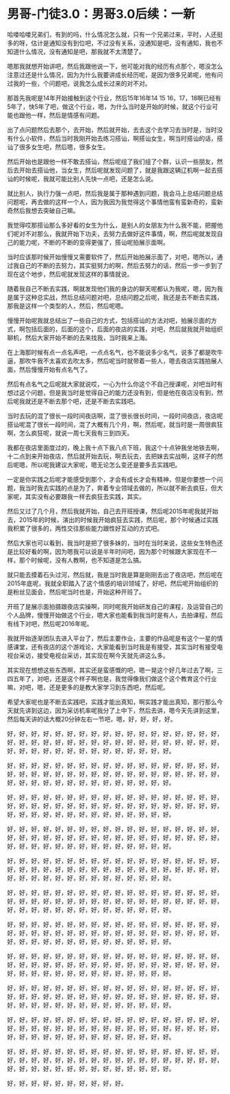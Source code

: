 # 男哥-门徒3.0：男哥3.0后续：一新

哈喽哈喽兄弟们，有到的吗，什么情况怎么就，只有一个兄弟过来，平时，人还挺多的呀，估计是通知没有到位吧，不过没有关系，没通知是吧，没有通知，我也不知道什么情况，没有通知是吧，那我就不太清楚了。

嗯那我就想开始讲吧，然后我跟他说一下，他可能对我的经历有点那个，嗯没怎么注意过还是什么情况，因为为什么我要讲成长经历呢，是因为很多兄弟呢，他有问过我的一些，个问题吧，说我怎么成长过来的对不对。

那首先我呢是14年开始接触到这个行业，然后15年16年14 15 16，17，18啊已经有5年了，快5年了吧，做这个行业，嗯，为什么当时是开始的时候，就这个行业可能也跟他一样，然后是情感有问题。

出了点问题然后去那个，去开始，然后就开始，去去这个去学习去当时是，当时没有什么小软件，然后当时我刚开始去练习搭讪，啊搭讪女生，啊当时搭讪的话，搭讪了很多女生吧，然后嗯，很多女生。

然后开始也是跟他一样不敢去搭讪，然后呢组了我们组了个群，认识一些朋友，然后去开始去搭讪他，当女生，然后呢就发现问题了，就是我跟这辆辽机啊一起去搭讪的时候呢，我就可能比别人先快一点吧，还是怎么说。

就比别人，执行力强一点吧，然后我是属于那种遇到问题，我会马上总结问题总结问题呢，再去做的这样一个人，因为我因为我觉得这个事情他蛮有蛮新奇的，蛮新奇然后我想去突破自己嘛。

我觉得哎那搭讪那么多好看的女生为什么，是别人的女朋友为什么我不能，把握他们呢对不对那么，我就开始下功夫，去努力去做好这件事情，啊，然后呢就发现自己的能力呢，不断的不断的变得更强了，搭讪呢拍展示面啊。

当时应该那时候开始慢慢又需要软件了，然后开始拍展示面了，对吧，嗯所以，通过我自己的不断的去努力，其实挺努力的啊，然后去努力的话，然后一步一步到了现在这个地步，然后呢就发现这样的事情就说。

随着我自己不断去实践，啊就发现他们我的身边的聊天呢都认为我呢，嗯，因为我是属于这种总实战，然后总结问题对吧，总结问题之后呢，我还是去不断去实践，那我是这样一个类型的人，然后，然后呢嗯。

慢慢开始呢我就总结出了一些自己的方式，包括搭讪的方法对吧，拍展示面的方式，啊包括后面的，后面的这个，后面的夜店的实践，对吧，然后就我就开始组织聊机，然后大家开始不断的去来找我，当时我来上海。

在上海那时候有点一点名声吧，一点点名气，也不能说多少名气，说多了都是吹牛逼，那吹牛我不太喜欢去吹太多，然后呢当时就带着一些人，嗯去夜店实践拍展人面，然后慢慢开始有点名气了。

然后有点名气之后呢就大家就说哎，一心为什么你这个不自己授课呢，对吧当时有想过这个问题，但是我当时是觉得自己的能力还没有到，但是他在夜店没有到，然后呢我就还是不断去那个吧，还是不断去实践吧。

当时去玩的混了很长一段时间夜店啊，混了很长很长时间，一段时间夜店，夜店呢搭讪呢混了很长一段时间，混了大概有几个月，啊，然后呢，就当时是一周很疯狂啊，怎么疯狂呢，就说一周七天我有三到四天。

我都在夜店里面度过的，晚上我十点下我八点下班，我这个十点钟我坐地铁去啊，十二点到来开始夜店，然后就开始去玩，啊去玩去，去把妹去实战啊，这样子的然后呢嗯，所以呢我建议大家呢，嗯无论怎么变还是要多去实践吧。

一定是你实践之后呢才能感受到那个，才会有成长才会有精神，但是你要想一个问题，我当时我去实践的点是为了，奔着专业领域去做的，所以就不断去疯狂，但大家呢，其实没有必要跟我一样去疯狂去实践，其实。

然后又过了几个月，然后我就开始，自己去开班授课，然后呢2015年呢我就开始去，2015年的时候，演出的时候我开始疯狂去实践，然后呢，那个时候通过实践我积累了很多的，两性交往那些能力跟性好互动的方式吧。

然后大家也可以看到，我当时是把了很多妹的，当时在当时来说，这些女生特色还是比较好看的啊，因为嗯我可以说是半年时间吧，因为那个时候跟大家现在不一样，那个时候呢，没有人教啊，也不知道是怎么搞。

就只能去摸着石头过河，然后就，我是当时我是算是刚刚去出了夜店吧，然后呢在2015年底呢，我就全职踏入了这个情感的培训领域了，好吧，然后呢开始组织的是粉丝见面会，然后呢当时也是，开始这种开班了。

开班了是展示面拍摄跟夜店实操啊，同时呢我开始研发自己的课程，及运营自己的个人品牌，慢慢开始做这个行业，嗯大家也能看到我当时是有人，去拍课程，然后有线下对吧，然后呢2016年呢。

我就开始逐渐团队去进入平台了，然后主要作业，主要的作品呢是有这个一星的情感课堂，还有夜店的这个游戏论，大家能看到当时我是有接受，其实当时有接受电视台采访，接受电视台采访，其实现在啊今天就先讲这么多。

其实现在想想这些东西啊，其实还是蛮感慨的吧，嗯一晃这个好几年过去了啊，三四五年了，对吧，还是这个样子啊也是，我觉得像我们做这个这个教育这个行业嘛，对吧，嗯，还是更多的是教大家学习到东西吧，然后呢。

希望大家呢也是不断去实践吧，实践才能出真知，啊实践才能出真知，那行那么今天就先讲到这边，因为采访机率呢我分了上中下，然后去讲，嗯今天先讲到这里，然后每天讲的话大概20分钟左右一节吧，嗯，好，好，好，好。

好，好，好，好，好，好，好，好，好，好，好，好，好，好，好，好，好，好，好，好，好，好，好，好，好，好，好，好，好，好，好，好，好，好，好，好，好，好，好，好，好，好，好，好，好，好，好，好，好，好。

好，好，好，好，好，好，好，好，好，好，好，好，好，好，好，好，好，好，好，好，好，好，好，好，好，好，好，好，好，好，好，好，好，好，好，好，好，好，好，好，好，好，好，好，好，好，好，好，好，好。

好，好，好，好，好，好，好，好，好，好，好，好，好，好，好，好，好，好，好，好，好，好，好，好，好，好，好，好，好，好，好，好，好，好，好，好，好，好，好，好，好，好，好，好，好，好，好，好，好，好。

好，好，好，好，好，好，好，好，好，好，好，好，好，好，好，好，好，好，好，好，好，好，好，好，好，好，好，好，好，好，好，好，好，好，好，好，好，好，好，好，好，好，好，好，好，好，好，好，好，好。

好，好，好，好，好，好，好，好，好，好，好，好，好，好，好，好，好，好，好，好，好，好，好，好，好，好，好，好，好，好，好，好，好，好，好，好，好，好，好，好，好，好，好，好，好，好，好，好，好，好。

好，好，好，好，好，好，好，好，好，好，好，好，好，好，好，好，好，好，好，好，好，好，好，好，好，好，好，好，好，好，好，好，好，好，好，好，好，好，好，好，好，好，好，好，好，好，好，好，好，好。

好，好，好，好，好，好，好，好，好，好，好，好，好，好，好，好，好，好，好，好，好，好，好，好，好，好，好，好，好，好，好，好，好，好，好，好，好，好，好，好，好，好，好，好，好，好，好，好，好，好。

好，好，好，好，好，好，好，好，好，好，好，好，好，好，好，好，好，好，好，好，好，好，好，好，好，好，好，好，好，好，好，好，好，好，好，好，好，好，好，好，好，好，好，好，好，好，好，好，好，好。

好，好，好，好，好，好，好，好，好，好，好，好，好，好，好，好，好，好，好，好，好，好，好，好，好，好，好，好，好，好，好，好，好，好，好，好，好，好，好，好，好，好，好，好，好，好，好，好，好，好。

好，好，好，好，好，好，好，好，好，好，好，好，好，好，好，好，好，好，好，好，好，好，好，好，好，好，好，好，好，好，好，好，好，好，好，好，好，好，好，好，好，好，好，好，好，好，好，好，好，好。

好，好，好，好，好，好，好，好，好，好，好，好，好，好，好，好，好，好，好，好，好，好，好，好，好，好，好，好，好，好，好，好，好，好，好，好，好，好，好，好，好，好，好，好，好，好，好，好，好，好。

好，好，好，好，好，好，好，好，好，好。